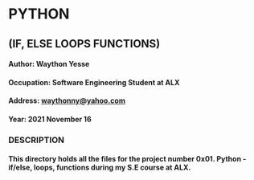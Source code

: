 # PYTHON
## (IF, ELSE LOOPS FUNCTIONS)

#### Author: Waython Yesse
#### Occupation: Software Engineering Student at ALX
#### Address: waythonny@yahoo.com
#### Year: 2021 November 16

### DESCRIPTION
#### This directory holds all the files for the project number 0x01. Python - if/else, loops, functions during my S.E course at ALX.
